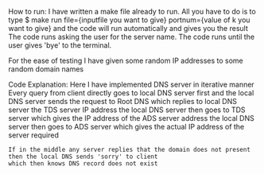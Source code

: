 How to run:
    I have written a make file already to run.
    All you have to do is to type
        $ make run file={inputfile you want to give} portnum={value of k you want to give}
    and the code will run automatically and gives you the result
    The code runs asking the user for the server name. 
    The code runs until the user gives 'bye' to the terminal.

For the ease of testing I have given some random IP addresses to some random domain names 


Code Explanation:
    Here I have implemented DNS server in iterative manner
    Every query from client directly goes to local DNS server first and the local DNS server 
    sends the request to Root DNS which replies to local DNS server the TDS server IP address
    the local DNS server then goes to TDS server which gives the IP address of the ADS server address
    the local DNS server then goes to ADS server which gives the actual IP address of the server required

    If in the middle any server replies that the domain does not present then the local DNS sends 'sorry' to client
    which then knows DNS record does not exist